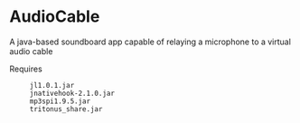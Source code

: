 # AudioCable
A java-based soundboard app capable of relaying a microphone to a virtual audio cable

Requires 

         jl1.0.1.jar
         jnativehook-2.1.0.jar
         mp3spi1.9.5.jar
         tritonus_share.jar